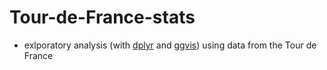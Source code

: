 # Tour-de-France-stats

- exlporatory analysis (with [dplyr](https://cran.r-project.org/web/packages/dplyr/index.html)
  and [ggvis](https://cran.r-project.org/web/packages/ggvis/index.html)) using data from the Tour de France

